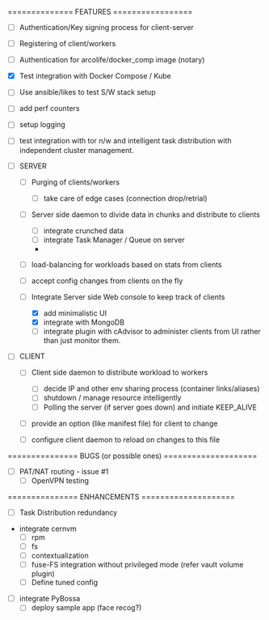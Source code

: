 ============== FEATURES =================

- [ ] Authentication/Key signing process for client-server
- [ ] Registering of client/workers
- [ ] Authentication for arcolife/docker_comp image (notary)
- [x] Test integration with Docker Compose / Kube
- [ ] Use ansible/likes to test S/W stack setup
- [ ] add perf counters
- [ ] setup logging
- [ ] test integration with tor n/w and intelligent task distribution with independent cluster management.

- [ ] SERVER
	- [ ] Purging of clients/workers
		- [ ] take care of edge cases (connection drop/retrial)
	- [ ] Server side daemon to divide data in chunks and distribute to clients
		- [ ] integrate crunched data
		- [ ] integrate Task Manager / Queue on server
		- 
	- [ ] load-balancing for workloads based on stats from clients 

	- [ ] accept config changes from clients on the fly

	- [ ] Integrate Server side Web console to keep track of clients
		- [x] add minimalistic UI
		- [x] integrate with MongoDB 
		- [ ] integrate plugin with cAdvisor to administer clients from UI rather than just monitor them.

- [ ] CLIENT
	- [ ] Client side daemon to distribute workload to workers
		- [ ] decide IP and other env sharing process (container links/aliases)
		- [ ] shutdown / manage resource intelligently 
		- [ ] Polling the server (if server goes down) and initiate KEEP_ALIVE

	- [ ] provide an option (like manifest file) for client to change
	- [ ] configure client daemon to reload on changes to this file


=============== BUGS (or possible ones) ====================

- [ ] PAT/NAT routing - issue #1
	- [ ] OpenVPN testing
 
=============== ENHANCEMENTS ====================

- [ ] Task Distribution redundancy 
- integrate cernvm
	- [ ] rpm
	- [ ] fs
	- [ ] contextualization
	- [ ] fuse-FS integration without privileged mode (refer vault volume plugin)
	- [ ] Define tuned config 

- [ ] integrate PyBossa
	- [ ] deploy sample app (face recog?)